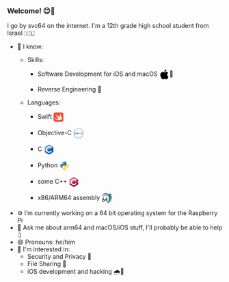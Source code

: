 ### Welcome! 😊👋

I go by svc64 on the internet. I'm a 12th grade high school student from Israel 🇮🇱

- 📘 I know:
  - Skills:
    
    - Software Development for iOS and macOS <img valign="middle" src="assets/apple-original.svg" width="24px" />📱
    
    - Reverse Engineering 🔬
  
  - Languages:
    
    - Swift <img valign="middle" src="assets/swift-original.svg" width="24px" />
    
    - Objective-C <img valign="middle" src="assets/objectivec-plain.svg" width="24px" />
    
    -  C <img valign="middle" src="assets/c-original.svg" width="24px" />
    
    - Python <img valign="middle" src="assets/python-original.svg" width="24px" />
    
    - some C++ <img valign="middle" src="assets/cplusplus-original.svg" width="24px" />
    
    - x86/ARM64 assembly <img valign="middle" src="assets/aarch64-original.svg" width="24px" />
- ⚙️ I’m currently working on a 64 bit operating system for the Raspberry Pi
- 💬 Ask me about arm64 and macOS/iOS stuff, I'll probably be able to help :)
- 😄 Pronouns: he/him
- 🔭 I'm interested in:
  - Security and Privacy 🔐
  - File Sharing 📂
  - iOS development and hacking 🌧️📲
